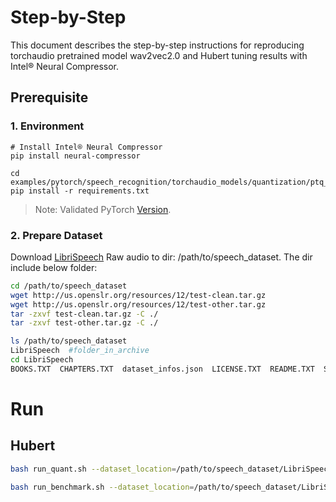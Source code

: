Step-by-Step
============

This document describes the step-by-step instructions for reproducing torchaudio pretrained model wav2vec2.0 and Hubert tuning results with Intel® Neural Compressor.

## Prerequisite

### 1. Environment
```shell
# Install Intel® Neural Compressor
pip install neural-compressor
```
```shell
cd examples/pytorch/speech_recognition/torchaudio_models/quantization/ptq_static/fx
pip install -r requirements.txt
```
> Note: Validated PyTorch [Version](/docs/source/installation_guide.md#validated-software-environment).

### 2. Prepare Dataset

Download [LibriSpeech](https://www.openslr.org/resources/12/) Raw audio to dir: /path/to/speech_dataset.  The dir include below folder:

```bash
cd /path/to/speech_dataset
wget http://us.openslr.org/resources/12/test-clean.tar.gz
wget http://us.openslr.org/resources/12/test-other.tar.gz
tar -zxvf test-clean.tar.gz -C ./
tar -zxvf test-other.tar.gz -C ./

ls /path/to/speech_dataset
LibriSpeech  #folder_in_archive
cd LibriSpeech
BOOKS.TXT  CHAPTERS.TXT  dataset_infos.json  LICENSE.TXT  README.TXT  SPEAKERS.TXT  test-clean  test-other
```
# Run

## Hubert

```bash
bash run_quant.sh --dataset_location=/path/to/speech_dataset/LibriSpeech/test-clean --input_model=hubert --output_model=./saved_results
```
```bash
bash run_benchmark.sh --dataset_location=/path/to/speech_dataset/LibriSpeech/test-clean --input_model=hubert --output_model=./saved_results --mode=performance
```


